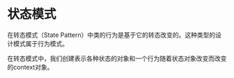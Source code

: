 状态模式
==
在转态模式（State Pattern）中类的行为是基于它的转态改变的。这种类型的设计模式属于行为模式。

在转态模式中，我们创建表示各种状态的对象和一个行为随着状态对象改变而改变的context对象。


